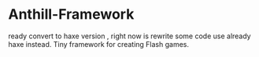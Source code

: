 Anthill-Framework
=================
ready  convert  to haxe version ,
right now is rewrite some code use already haxe instead.
Tiny framework for creating Flash games.
